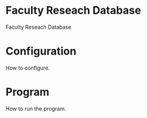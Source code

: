 # Faculty Reseach Database
Faculty Reseach Database

# Configuration
How to configure.

# Program
How to run the program.
